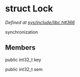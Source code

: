 # struct Lock

*Defined at [sys/include/libc.h#366](https://github.com/Harvey-OS/harvey/blob/main/sys/include/libc.h#366)*

  synchronization



## Members

public int32_t key

public int32_t sem



